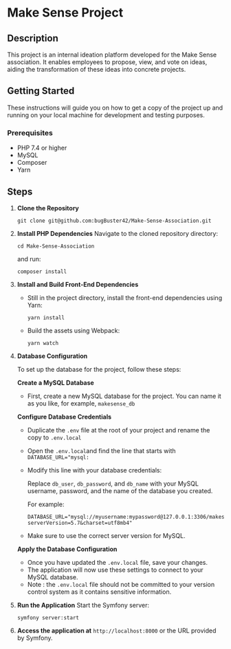 # Make Sense Project

## Description
This project is an internal ideation platform developed for the Make Sense association. 
It enables employees to propose, view, and vote on ideas, aiding the transformation of these ideas into concrete projects.

## Getting Started

These instructions will guide you on how to get a copy of the project up and running on your local machine for development and testing purposes.

### Prerequisites
- PHP 7.4 or higher
- MySQL
- Composer
- Yarn 

## Steps

1. **Clone the Repository**
    ```
    git clone git@github.com:bugBuster42/Make-Sense-Association.git
    ```

2. **Install PHP Dependencies**
    Navigate to the cloned repository directory:
    ```
    cd Make-Sense-Association
    ```
    and run:
    ```
    composer install
    ```

3. **Install and Build Front-End Dependencies**
    - Still in the project directory, install the front-end dependencies using Yarn:
      ```
      yarn install
      ```
    - Build the assets using Webpack:
      ```
      yarn watch
      ```

4. **Database Configuration**

    To set up the database for the project, follow these steps:

    **Create a MySQL Database**
   - First, create a new MySQL database for the project. You can name it as you like, for example, `makesense_db`

   **Configure Database Credentials**
   - Duplicate the `.env` file at the root of your project and rename the copy to `.env.local`
   - Open the `.env.local`and find the line that starts with `DATABASE_URL="mysql:`
   - Modify this line with your database credentials:

     Replace `db_user`, `db_password`, and `db_name` with your MySQL username, password, and the name of the database you created.
     
     For example:
     ```
     DATABASE_URL="mysql://myusername:mypassword@127.0.0.1:3306/makesense_db?serverVersion=5.7&charset=utf8mb4"
     ```
   - Make sure to use the correct server version for MySQL.

   **Apply the Database Configuration**
   - Once you have updated the `.env.local` file, save your changes.
   - The application will now use these settings to connect to your MySQL database.
   - Note : the `.env.local` file should not be committed to your version control system as it contains sensitive information.
     

5. **Run the Application**
    Start the Symfony server:
    ```
    symfony server:start
    ```
6. **Access the application at**
    `http://localhost:8000` or the URL provided by Symfony.
